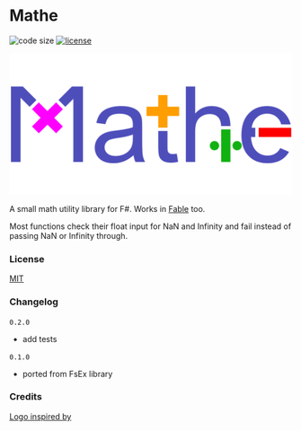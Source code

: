 
# Mathe

![code size](https://img.shields.io/github/languages/code-size/goswinr/Mathe.svg)
[![license](https://img.shields.io/github/license/goswinr/Mathe)](LICENSE)

![Logo](https://raw.githubusercontent.com/goswinr/Mathe/main/Doc/logo.png)

A small math utility library for F#.
Works in [Fable](https://fable.io/) too.

Most functions check their float input for NaN and Infinity and fail instead of passing NaN or Infinity through.

### License
[MIT](https://raw.githubusercontent.com/goswinr/Mathe/main/LICENSE.txt)

### Changelog

`0.2.0`
- add tests

`0.1.0`
- ported from FsEx library

### Credits
[Logo inspired by](https://dribbble.com/shots/19080442-Math-wordmark-logo-math-logo)